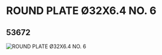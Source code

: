# ROUND PLATE Ø32X6.4 NO. 6
## 53672
![ROUND PLATE Ø32X6.4 NO. 6](https://lc-www-live-s.legocdn.com/media/bricks/5/2/4273896.jpg)